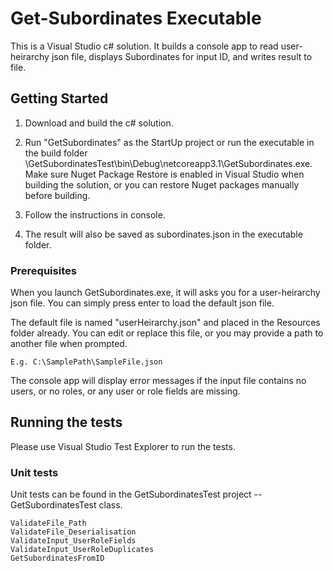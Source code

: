 # Get-Subordinates Executable

This is a Visual Studio c# solution. It builds a console app to read user-heirarchy json file, displays Subordinates for input ID, and writes result to file.

## Getting Started

1. Download and build the c# solution.

2. Run "GetSubordinates" as the StartUp project or run the executable in the build folder \GetSubordinatesTest\bin\Debug\netcoreapp3.1\GetSubordinates.exe. Make sure Nuget Package Restore is enabled in Visual Studio when building the solution, or you can restore Nuget packages manually before building.

3. Follow the instructions in console.

4. The result will also be saved as subordinates.json in the executable folder.

### Prerequisites

When you launch GetSubordinates.exe, it will asks you for a user-heirarchy json file. You can simply press enter to load the default json file.

The default file is named "userHeirarchy.json" and placed in the Resources folder already. You can edit or replace this file, or you may provide a path to another file when prompted.

```
E.g. C:\SamplePath\SampleFile.json
```

The console app will display error messages if the input file contains no users, or no roles, or any user or role fields are missing.

## Running the tests

Please use Visual Studio Test Explorer to run the tests.

### Unit tests

Unit tests can be found in the GetSubordinatesTest project -- GetSubordinatesTest class.

```
ValidateFile_Path
ValidateFile_Deserialisation
ValidateInput_UserRoleFields
ValidateInput_UserRoleDuplicates
GetSubordinatesFromID
```


